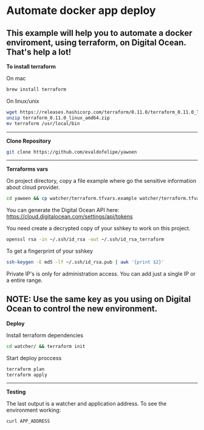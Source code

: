 # Automate docker app deploy

This example will help you to automate a docker enviroment, using terraform, on Digital Ocean.
That's help a lot!
---
**To install terraform**

On mac
```bash
brew install terraform
```
On linux/unix
```bash
wget https://releases.hashicorp.com/terraform/0.11.0/terraform_0.11.0_linux_amd64.zip 
unzip terraform_0.11.0_linux_amd64.zip
mv terraform /usr/local/bin 
```
---
**Clone Repository**

```bash
git clone https://github.com/evaldofelipe/yawoen
```
---
**Terraforms vars**

On project directory, copy a file example where go the sensitive information about cloud provider.

```bash
cd yawoen && cp watcher/terraform.tfvars.example watcher/terraform.tfvars
```

You can generate the Digital Ocean API here:
https://cloud.digitalocean.com/settings/api/tokens

You need create a decrypted copy of your sshkey to work on this project.
```bash
openssl rsa -in ~/.ssh/id_rsa -out ~/.ssh/id_rsa_terraform
```
To get a fingerprint of your sshkey
```bash
ssh-keygen -E md5 -lf ~/.ssh/id_rsa.pub | awk '{print $2}'
```
Private IP's is only for administration access. You can add just a single IP or a entire range.

NOTE: Use the same key as you using on Digital Ocean to control the new environment.
---
**Deploy**

Install terraform dependencies
```bash
cd watcher/ && terraform init
```
Start deploy proccess
```bash
terraform plan
terraform apply
```
---
**Testing**

The last output is a watcher and application address. To see the environment working:
```bash
curl APP_ADDRESS
```

